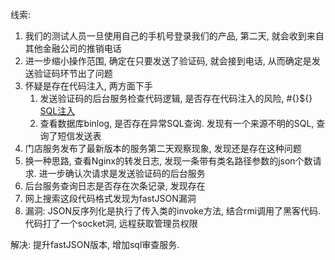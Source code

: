 线索: 

1. 我们的测试人员一旦使用自己的手机号登录我们的产品, 第二天, 就会收到来自其他金融公司的推销电话
2. 进一步缩小操作范围, 确定在只要发送了验证码, 就会接到电话, 从而确定是发送验证码环节出了问题
3. 怀疑是存在代码注入, 两方面下手
   1. 发送验证码的后台服务检查代码逻辑, 是否存在代码注入的风险, #{}${} [SQL注入](https://www.cnblogs.com/myseries/p/10821372.html)
   2. 查看数据库binlog, 是否存在异常SQL查询. 发现有一个来源不明的SQL, 查询了短信发送表
4. 门店服务发布了最新版本的服务第二天观察现象, 发现还是存在这种问题
5. 换一种思路, 查看Nginx的转发日志, 发现一条带有类名路径参数的json个数请求. 进一步确认次请求是发送验证码的后台服务
6. 后台服务查询日志是否存在次条记录, 发现存在
7. 网上搜索这段代码格式发现为fastJSON漏洞
8. 漏洞: JSON反序列化是执行了传入类的invoke方法, 结合rmi调用了黑客代码. 代码打了一个socket洞, 远程获取管理员权限

解决: 提升fastJSON版本, 增加sql审查服务.


